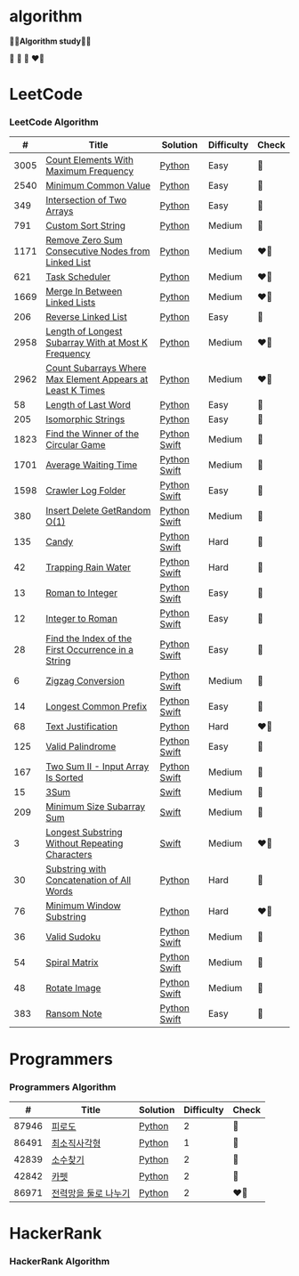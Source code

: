# algorithm
**👩‍💻Algorithm study👩‍💻**

💛 💙 🩷 ❤️‍🔥 

LeetCode
========

### LeetCode Algorithm


| # | Title | Solution | Difficulty | Check |
|---| ----- | -------- | ---------- | ------| 
|3005|[Count Elements With Maximum Frequency](https://leetcode.com/problems/count-elements-with-maximum-frequency/) | [Python](./leetcode/3005/countElements.py)|Easy|💛|
|2540|[Minimum Common Value](https://leetcode.com/problems/minimum-common-value/) | [Python](./leetcode/2540/minimumCommonValue.py)|Easy|💛|
|349|[Intersection of Two Arrays](https://leetcode.com/problems/intersection-of-two-arrays/) | [Python](./leetcode/349/intersectionOfTwoArrays.py)|Easy|💛|
|791|[Custom Sort String](https://leetcode.com/problems/custom-sort-string/) | [Python](./leetcode/791/customSortString.py)|Medium|💙|
|1171|[Remove Zero Sum Consecutive Nodes from Linked List](https://leetcode.com/problems/remove-zero-sum-consecutive-nodes-from-linked-list/) | [Python](./leetcode/1171/removeZeroSum.py)|Medium|❤️‍🔥|
|621|[Task Scheduler](https://leetcode.com/problems/task-scheduler/) | [Python](./leetcode/621/taskScheduler.py)|Medium|❤️‍🔥|
|1669|[Merge In Between Linked Lists](https://leetcode.com/problems/merge-in-between-linked-lists/) | [Python](./leetcode/1669/mergeInBetweenLinkedList.py)|Medium|❤️‍🔥|
|206|[Reverse Linked List](https://leetcode.com/problems/reverse-linked-list/?envType=daily-question&envId=2024-03-21) | [Python](./leetcode/206/reverseLinkedList.py)|Easy|💙|
|2958|[Length of Longest Subarray With at Most K Frequency](https://leetcode.com/problems/length-of-longest-subarray-with-at-most-k-frequency/description/) | [Python](./leetcode/2958/lengthOfLongestSubarray.py)|Medium|❤️‍🔥|
|2962|[Count Subarrays Where Max Element Appears at Least K Times](https://leetcode.com/problems/count-subarrays-where-max-element-appears-at-least-k-times/description/?envType=daily-question&envId=2024-03-29) | [Python](./leetcode/2962/countSubarrayMax.py)|Medium|❤️‍🔥|
|58|[Length of Last Word](https://leetcode.com/problems/length-of-last-word/description/) | [Python](./leetcode/58/lenthOfLastWord.py)|Easy|💛|
|205|[Isomorphic Strings](https://leetcode.com/problems/isomorphic-strings/description/) | [Python](./leetcode/205/isomorphicString.py)|Easy|💙|
|1823|[Find the Winner of the Circular Game](https://leetcode.com/problems/find-the-winner-of-the-circular-game/description/?envType=daily-question&envId=2024-07-08) | [Python](./leetcode/1823/findTheWinnerOfTheCircularGame.py) [Swift](./leetcode/1823/findTheWinnerOfTheCircularGame.swift)|Medium|💙|
|1701|[Average Waiting Time](https://leetcode.com/problems/average-waiting-time/description/?envType=daily-question&envId=2024-07-09) | [Python](./leetcode/1701/averageWaitingTime.py) [Swift](./leetcode/1701/averageWaitingTime.swift)|Medium|💙|
|1598|[Crawler Log Folder](https://leetcode.com/problems/crawler-log-folder/description/?envType=daily-question&envId=2024-07-10) | [Python](./leetcode/1598/crawlerLogFolder.py) [Swift](./leetcode/1598/crawlerLogFolder.swift)|Easy|💙|
|380|[Insert Delete GetRandom O(1)](https://leetcode.com/problems/insert-delete-getrandom-o1/description/?envType=study-plan-v2&envId=top-interview-150) | [Python](./leetcode/380/insertDeleteGetRandom.py) [Swift](./leetcode/380/insertDeleteGetRandom.swift)|Medium|💙|
|135|[Candy](https://leetcode.com/problems/candy/description/?envType=study-plan-v2&envId=top-interview-150) | [Python](./leetcode/135/candy.py) [Swift](./leetcode/135/candy.swift)|Hard|💙|
|42|[Trapping Rain Water](https://leetcode.com/problems/trapping-rain-water/description/?envType=study-plan-v2&envId=top-interview-150) | [Python](./leetcode/42/trappingRainWater.py) [Swift](./leetcode/42/trappingRainWater.swift)|Hard|🩷|
|13|[Roman to Integer](https://leetcode.com/problems/roman-to-integer/description/?envType=study-plan-v2&envId=top-interview-150) | [Python](./leetcode/13/romanToInteger.py) [Swift](./leetcode/13/romanToInteger.swift)|Easy|💛|
|12|[Integer to Roman](https://leetcode.com/problems/integer-to-roman/description/?envType=study-plan-v2&envId=top-interview-150) | [Python](./leetcode/12/integerToRoman.py) [Swift](./leetcode/12/integerToRoman.swift)|Easy|💛|
|28|[Find the Index of the First Occurrence in a String](https://leetcode.com/problems/find-the-index-of-the-first-occurrence-in-a-string/description/?envType=study-plan-v2&envId=top-interview-150) | [Python](./leetcode/28/findTheIndex.py) [Swift](./leetcode/28/findTheIndex.swift)|Easy|💛|
|6|[Zigzag Conversion](https://leetcode.com/problems/zigzag-conversion/?envType=study-plan-v2&envId=top-interview-150) | [Python](./leetcode/6/zigzagConversation.py) [Swift](./leetcode/6/zigzagConversation.swift)|Medium|💙|
|14|[Longest Common Prefix](https://leetcode.com/problems/longest-common-prefix/?envType=study-plan-v2&envId=top-interview-150) | [Python](./leetcode/14/longestCommonPrefix.py) [Swift](./leetcode/14/longestCommonPrefix.swift)|Easy|💛|
|68|[Text Justification](https://leetcode.com/problems/text-justification/description/?envType=study-plan-v2&envId=top-interview-150) | [Python](./leetcode/68/textJustification.py)|Hard|❤️‍🔥|
|125|[Valid Palindrome](https://leetcode.com/problems/valid-palindrome/description/?envType=study-plan-v2&envId=top-interview-150) | [Python](./leetcode/125/validPalindrome.py) [Swift](./leetcode/125/validPalindrome.swift)|Easy|💛|
|167|[Two Sum II - Input Array Is Sorted](https://leetcode.com/problems/two-sum-ii-input-array-is-sorted/?envType=study-plan-v2&envId=top-interview-150) | [Python](./leetcode/167/twoSum.py) [Swift](./leetcode/167/twoSum.swift)|Medium|💛|
|15|[3Sum](https://leetcode.com/problems/3sum/?envType=study-plan-v2&envId=top-interview-150) | [Swift](./leetcode/15/3Sum.swift)|Medium|💛|
|209|[Minimum Size Subarray Sum](https://leetcode.com/problems/minimum-size-subarray-sum/description/?envType=study-plan-v2&envId=top-interview-150) | [Swift](./leetcode/209/minimumSizeSubarraySum.swift)|Medium|💙|
|3|[Longest Substring Without Repeating Characters](https://leetcode.com/problems/longest-substring-without-repeating-characters/?envType=study-plan-v2&envId=top-interview-150) | [Swift](./leetcode/3/longestSubstringWithoutRepeatingCharacters.swift)|Medium|❤️‍🔥|
|30|[Substring with Concatenation of All Words](https://leetcode.com/problems/substring-with-concatenation-of-all-words/?envType=study-plan-v2&envId=top-interview-150) | [Python](./leetcode/30/substringWithConcatenationOfAllWords.py)|Hard|💙|
|76|[Minimum Window Substring](https://leetcode.com/problems/minimum-window-substring/description/?envType=study-plan-v2&envId=top-interview-150) | [Python](./leetcode/76/minimumWindowSubstring.py)|Hard|❤️‍🔥|
|36|[Valid Sudoku](https://leetcode.com/problems/valid-sudoku/?envType=study-plan-v2&envId=top-interview-150) | [Python](./leetcode/36/validSudoku.py) [Swift](./leetcode/36/validSudoku.swift)|Medium|💙|
|54|[Spiral Matrix](https://leetcode.com/problems/spiral-matrix/?envType=study-plan-v2&envId=top-interview-150) | [Python](./leetcode/54/spiralMatrix.py) [Swift](./leetcode/54/spiralMatrix.swift)|Medium|💙|
|48|[Rotate Image](https://leetcode.com/problems/rotate-image/description/?envType=study-plan-v2&envId=top-interview-150) | [Python](./leetcode/48/rotateImage.py) [Swift](./leetcode/48/rotateImage.swift)|Medium|💛|
|383|[Ransom Note](https://leetcode.com/problems/ransom-note/description/?envType=study-plan-v2&envId=top-interview-150) | [Python](./leetcode/383/ransomNote.py) [Swift](./leetcode/383/ransomNote.swift) |Easy|💛|






Programmers
========

### Programmers Algorithm
| # | Title | Solution | Difficulty | Check |
|---| ----- | -------- | ---------- | ------| 
|87946|[피로도](https://school.programmers.co.kr/learn/courses/30/lessons/87946) | [Python](./programmers/87946/dungeons.py)|2|💙|
|86491|[최소직사각형](https://school.programmers.co.kr/learn/courses/30/lessons/86491) | [Python](./programmers/86491/wallet.py)|1|💛|
|42839|[소수찾기](https://school.programmers.co.kr/learn/courses/30/lessons/42839) | [Python](./programmers/42839/findPrime.py)|2|💙|
|42842|[카펫](https://school.programmers.co.kr/learn/courses/30/lessons/42842) | [Python](./programmers/42842/yellowBrown.py)|2|💛|
|86971|[전력망을 둘로 나누기](https://school.programmers.co.kr/learn/courses/30/lessons/86971) | [Python](./programmers/86971/devideLine.py)|2|❤️‍🔥|


HackerRank
========

### HackerRank Algorithm
